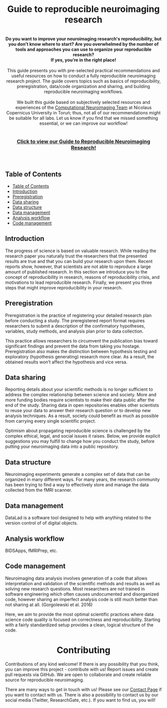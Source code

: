 <h1 align="center">Guide to reproducible neuroimaging research</h1>
</br>
<div align="center">
  <strong>Do you want to improve your neuroimaging research's reproducibility, but you don’t know where to start? Are you overwhelmed by the number of tools and approaches you can use to organize your reproducible research?</strong> 
  <br>
  <strong>If yes, you’re in the right place!</strong>
</div>
</br>
<div align="center">
This guide presents you with pre-selected practical recommendations and useful resources on how to conduct a fully reproducible neuroimaging research project. The guide covers topics such as basics of reproducibility, preregistration, data/code organization and sharing, and building reproducible neuroimaging workflows.
</div>
</br>
<div align="center">
We built this guide based on subjectively selected resources and experiences of the <a href=".[/product/download.html](https://compneuro.umk.pl/)" target="_top">Computational Neuroimaging Team</a> at Nicolaus Copernicus University in Toruń; thus, not all of our recommendations might be suitable for all labs. Let us know if you find that we missed something essential, or we can improve our workflow!
</div>
</br>
<div align="center">
  <h3>
    <a href="https://reproducible-neuroimaging.readthedocs.io/en/latest">
      Click to view our Guide to Reproducible Neuroimaging Research!
    </a>
  </h3>
</div>
</br>

## Table of Contents
- [Table of Contents](#table-of-contents)
- [Introduction](#introduction)
- [Preregistration](#preregistration)
- [Data sharing](#data-sharing)
- [Data structure](#data-structure)
- [Data management](#data-management)
- [Analysis workflow](#analysis-workflow)
- [Code management](#code-management)

## Introduction
The progress of science is based on valuable research. While reading the research paper you naturally trust the researchers that the presented results are true and that you can build your research upon them. Recent reports show, however, that scientists are not able to reproduce a large amount of published research. In this section we introduce you to the concept of reproducibility in research, reasons of reproducibility crisis, and motivations to lead reproducible research. Finally, we present you three steps that might improve reproducibility in your research.


## Preregistration
Preregistration is the practice of registering your detailed research plan before conducting a study. The preregistered report format requires researchers to submit a description of the confirmatory hypotheses, variables, study methods, and analysis plan prior to data collection.

This practice allows researchers to circumvent the publication bias toward significant findings and prevent the data from taking you hostage. Preregistration also makes the distinction between hypothesis testing and exploratory (hypothesis generating) research more clear. As a result, the obtained results won’t affect the hypothesis and vice versa.

## Data sharing
Reporting details about your scientific methods is no longer sufficient to address the complex relationship between science and society. More and more funding bodies require scientists to make their data public after the end of the study. Sharing data in open repositories enables other scientists to reuse your data to answer their research question or to develop new analysis techniques. As a result, society could benefit as much as possible from carrying every single scientific project.

Optimism about propagating reproducible science is challenged by the complex ethical, legal, and social issues it raises. Below, we provide explicit suggestions you may fulfill to change how you conduct the study, before putting your neuroimaging data into a public repository.

## Data structure
Neuroimaging experiments generate a complex set of data that can be organized in many different ways. For many years, the research community has been trying to find a way to effectively store and manage the data collected from the fMRI scanner.

## Data management
DataLad is a software tool designed to help with anything related to the version control of of digital objects.

## Analysis workflow
BIDSApps, fMRIPrep, etc.

## Code management
Neuroimaging data analysis involves generation of a code that allows interpretation and validation of the scientific methods and results as well as solving new research questions. Most researchers are not trained in software engineering which often causes undocumented and disorganized code, however sharing an imperfect analysis code is still much better than not sharing at all. (Gorgolewski et al. 2016)

Here, we aim to provide the most optimal scientific practices where data science code quality is focused on correctness and reproducibility. Starting with a fairly standardized setup provides a clean, logical structure of the code.

<h1 align="center">Contributing</h1>

Contributions of any kind welcome! If there is any possibility that you think, you can improve this project - contribute with us! Report issues and create pull requests via GitHub. We are open to collaborate and create reliable source for reproducible neuroimaging. 

There are many ways to get in touch with us! Please see our [Contact Page](http://compneuro.umk.pl/contact.html) if you want to contact with us. There is also a possibility to contact us by our social media (Twitter, ResearchGate, etc.). If you want to find us, you will!
<br>


